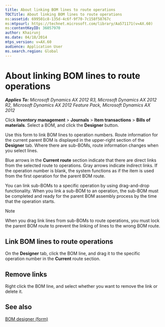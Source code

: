 ```yaml
---
title: About linking BOM lines to route operations
TOCTitle: About linking BOM lines to route operations
ms:assetid: 699501c8-135d-4c6f-9f70-7c158f58767c
ms:mtpsurl: https://technet.microsoft.com/library/Aa571171(v=AX.60)
ms:contentKeyID: 36057970
author: Khairunj
ms.date: 04/18/2014
mtps_version: v=AX.60
audience: Application User
ms.search.region: Global
---
```


# About linking BOM lines to route operations 


_**Applies To:** Microsoft Dynamics AX 2012 R3, Microsoft Dynamics AX 2012 R2, Microsoft Dynamics AX 2012 Feature Pack, Microsoft Dynamics AX 2012_

Click **Inventory management** \> **Journals** \> **Item transactions** \> **Bills of materials**. Select a BOM, and click the **Designer** button.

Use this form to link BOM lines to operation numbers. Route information for the current parent BOM is displayed in the upper-right section of the **Designer** tab. Where there are sub-BOMs, route information changes when you select lines.

Blue arrows in the **Current route** section indicate that there are direct links from the selected route to operations. Gray arrows indicate indirect links. If the operation number is blank, the system functions as if the item is used from the first operation for the parent BOM route.

You can link sub-BOMs to a specific operation by using drag-and-drop functionality. When you link a sub-BOM to an operation, the sub-BOM must be completed and ready for the parent BOM assembly process by the time that the operation starts.


> [!NOTE]
> <P>When you drag link lines from sub-BOMs to route operations, you must lock the parent BOM route to prevent the linking of lines to the wrong BOM route.</P>



## Link BOM lines to route operations

On the **Designer** tab, click the BOM line, and drag it to the specific operation number in the **Current** route section.

## Remove links

Right click the BOM line, and select whether you want to remove the link or delete it.

## See also

[BOM designer (form)](https://technet.microsoft.com/library/aa583042\(v=ax.60\))

  


